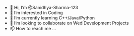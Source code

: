 - 👋 Hi, I’m @Sanidhya-Sharma-123
- 👀 I’m interested in Coding
- 🌱 I’m currently learning C++/Java/Python
- 💞️ I’m looking to collaborate on Wed Development Projects
- 📫 How to reach me ...

<!---
Sanidhya-Sharma-123/Sanidhya-Sharma-123 is a ✨ special ✨ repository because its `README.md` (this file) appears on your GitHub profile.
You can click the Preview link to take a look at your changes.
--->
